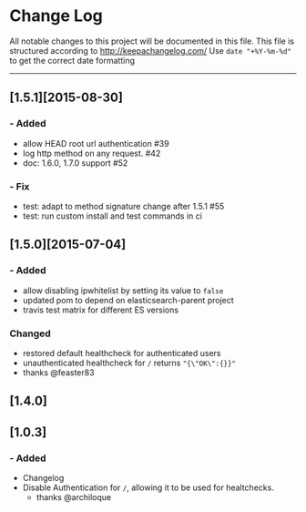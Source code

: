 # Change Log

All notable changes to this project will be documented in this
file. This file is structured according to http://keepachangelog.com/
Use  `date "+%Y-%m-%d"` to get the correct date formatting

- - -
## [1.5.1][2015-08-30]
### - Added
- allow HEAD root url authentication #39
- log http method on any request. #42
- doc: 1.6.0, 1.7.0 support #52
### - Fix
- test: adapt to method signature change after 1.5.1 #55
- test: run custom install and test commands in ci

## [1.5.0][2015-07-04]

### - Added
- allow disabling ipwhitelist by setting its value to `false`
- updated pom to depend on elasticsearch-parent project
- travis test matrix for different ES versions

### Changed
- restored default healthcheck for authenticated users
- unauthenticated healthcheck for `/` returns `"{\"OK\":{}}"`
- thanks @feaster83

## [1.4.0]
## [1.0.3]

### - Added
- Changelog
- Disable Authentication for `/`, allowing it to be used for healtchecks.
  - thanks @archiloque
